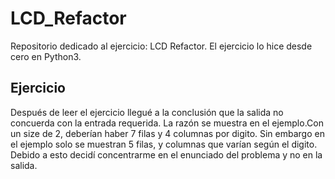 # LCD_Refactor
Repositorio dedicado al ejercicio: LCD Refactor. El ejercicio lo hice desde cero en Python3.
## Ejercicio
Después de leer el ejercicio llegué a la conclusión que la salida no concuerda con la entrada requerida. La razón se muestra en el ejemplo.Con un size de 2, deberían haber 7 filas y 4 columnas por digito. Sin embargo en el ejemplo solo se muestran 5 filas, y columnas que varían según el digito. Debido a esto decidí concentrarme en el enunciado del problema y no en la salida.



